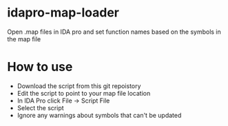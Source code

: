 # idapro-map-loader
Open .map files in IDA pro and set function names based on the symbols in the map file

# How to use
* Download the script from this git repoistory
* Edit the script to point to your map file location
* In IDA Pro click File -> Script File
* Select the script
* Ignore any warnings about symbols that can't be updated
